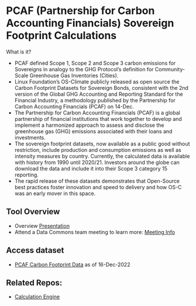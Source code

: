 # **PCAF (Partnership for Carbon Accounting Financials) Sovereign Footprint Calculations**
What is it?
- PCAF defined Scope 1, Scope 2 and Scope 3 carbon emissions for Sovereigns in analogy to the GHG Protocol’s definition for Community-Scale Greenhouse Gas Inventories (Cities).  
- Linux Foundation’s OS-Climate publicly released as open source the Carbon Footprint Datasets for Sovereign Bonds, consistent with the 2nd version of the Global GHG Accounting and Reporting Standard for the Financial Industry, a methodology published by the Partnership for Carbon Accounting Financials (PCAF) on 14-Dec. 
- The Partnership for Carbon Accounting Financials (PCAF) is a global partnership of financial institutions that work together to develop and implement a harmonized approach to assess and disclose the greenhouse gas (GHG) emissions associated with their loans and investments.
- The sovereign footprint datasets, now available as a public good without restriction, include production and consumption emissions as well as intensity measures by country. Currently, the calculated data is available with history from 1990 until 2020/21. Investors around the globe can download the data and include it into their Scope 3 category 15 reporting. 
- The rapid release of these datasets demonstrates that Open-Source best practices foster innovation and speed to delivery and how OS-C was an early mover in this space. 
## Tool Overview
- Overview [Presentation](https://osclimateorg.sharepoint.com/:b:/g/EdRTUaCr5qtOsZWQ0fNqs4cBmBrWHKoxcr2xTNS4S54YDg?e=A3pHXc)
- Attend a Data Commons team meeting to learn more: [Meeting Info](https://github.com/os-climate/OS-Climate-Community-Hub/blob/main/MEETING_LIST.md#note)
## Access dataset
  - [PCAF Carbon Footprint Data](https://osclimateorg.sharepoint.com/:x:/g/ETF_SMAPU39GsimrekI6QlUBueIgHOd7JgZbvJWIhmySVQ?e=5AYnz6) as of 16-Dec-2022
## Related Repos:
  - [Calculation Engine](https://github.com/os-climate/PCAF-sovereign-footprint)
